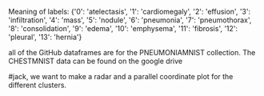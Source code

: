Meaning of labels: {'0': 'atelectasis', '1': 'cardiomegaly', '2': 'effusion', '3': 'infiltration', '4': 'mass', '5': 'nodule', '6': 'pneumonia', '7': 'pneumothorax', '8': 'consolidation', '9': 'edema', '10': 'emphysema', '11': 'fibrosis', '12': 'pleural', '13': 'hernia'}

all of the GitHub dataframes are for the PNEUMONIAMNIST collection. The CHESTMNIST data can be found on the google drive

#jack, we want to make a radar and a parallel coordinate plot for the different clusters. 
